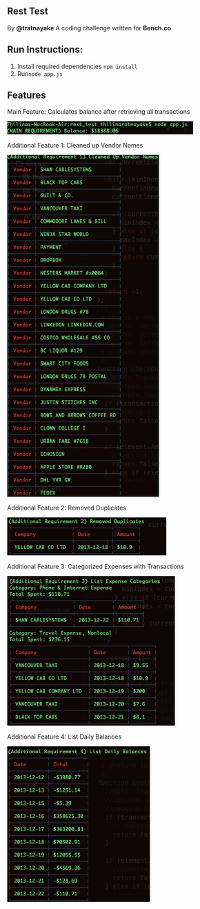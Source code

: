 ## Rest Test
By **@tratnayake**
A coding challenge written for **Bench.co**

Run Instructions:
-----------------
 1. Install required dependencies `npm install`
 2. Run`node app.js`

Features
----------

Main Feature: Calculates balance after retrieving all transactions

![enter image description here](https://raw.githubusercontent.com/tratnayake/rest_test/master/images/MainFeature.png)
 
Additional Feature 1: Cleaned up Vendor Names

![enter image description here](https://raw.githubusercontent.com/tratnayake/rest_test/master/images/AdditionalFeature1.png)
 
Additional Feature 2: Removed Duplicates

![enter image description here](https://raw.githubusercontent.com/tratnayake/rest_test/master/images/AdditionalFeature2.png)

Additional Feature 3: Categorized Expenses with Transactions  

![enter image description here](https://raw.githubusercontent.com/tratnayake/rest_test/master/images/AdditionalFeature3.png)

Additional Feature 4: List Daily Balances

![enter image description here](https://raw.githubusercontent.com/tratnayake/rest_test/master/images/AdditionalFeature4.png)
